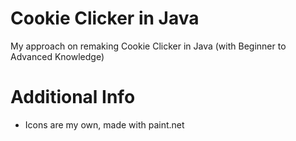# Cookie Clicker in Java
My approach on remaking Cookie Clicker in Java (with Beginner to Advanced Knowledge)

# Additional Info
- Icons are my own, made with paint.net
